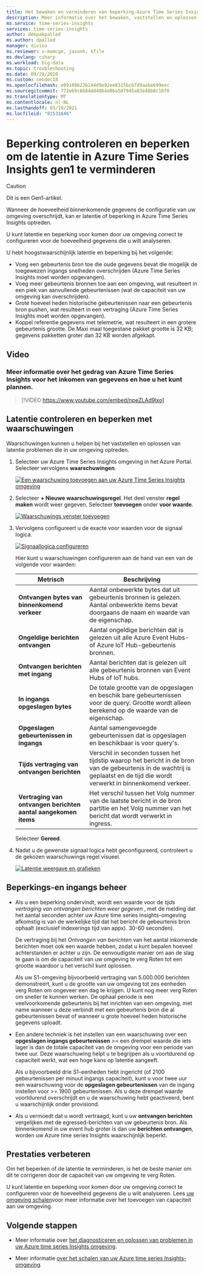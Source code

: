 ```yaml
---
title: Het bewaken en verminderen van beperking-Azure Time Series Insights | Microsoft Docs
description: Meer informatie over het bewaken, vaststellen en oplossen van prestatie problemen die latentie en beperking in Azure Time Series Insights veroorzaken.
ms.service: time-series-insights
services: time-series-insights
author: deepakpalled
ms.author: dpalled
manager: diviso
ms.reviewer: v-mamcge, jasonh, kfile
ms.devlang: csharp
ms.workload: big-data
ms.topic: troubleshooting
ms.date: 09/29/2020
ms.custom: seodec18
ms.openlocfilehash: e89189b22b144d9e92ee8315bc6fd9aabe699eec
ms.sourcegitcommit: 772eb9c6684dd4864e0ba507945a83e48b8c16f0
ms.translationtype: MT
ms.contentlocale: nl-NL
ms.lasthandoff: 03/19/2021
ms.locfileid: "91531646"
---
```

# <a name="monitor-and-mitigate-throttling-to-reduce-latency-in-azure-time-series-insights-gen1"></a>Beperking controleren en beperken om de latentie in Azure Time Series Insights gen1 te verminderen

> [!CAUTION]
> Dit is een Gen1-artikel.

Wanneer de hoeveelheid binnenkomende gegevens de configuratie van uw omgeving overschrijdt, kan er latentie of beperking in Azure Time Series Insights optreden.

U kunt latentie en beperking voor komen door uw omgeving correct te configureren voor de hoeveelheid gegevens die u wilt analyseren.

U hebt hoogstwaarschijnlijk latentie en beperking bij het volgende:

- Voeg een gebeurtenis bron toe die oude gegevens bevat die mogelijk de toegewezen ingangs snelheden overschrijden (Azure Time Series Insights moet worden opgevangen).
- Voeg meer gebeurtenis bronnen toe aan een omgeving, wat resulteert in een piek van aanvullende gebeurtenissen (wat de capaciteit van uw omgeving kan overschrijden).
- Grote hoeveel heden historische gebeurtenissen naar een gebeurtenis bron pushen, wat resulteert in een vertraging (Azure Time Series Insights moet worden opgevangen).
- Koppel referentie gegevens met telemetrie, wat resulteert in een grotere gebeurtenis grootte. De Maxi maal toegestane pakket grootte is 32 KB; gegevens pakketten groter dan 32 KB worden afgekapt.

## <a name="video"></a>Video

### <a name="learn-about-azure-time-series-insights-data-ingress-behavior-and-how-to-plan-for-itbr"></a>Meer informatie over het gedrag van Azure Time Series Insights voor het inkomen van gegevens en hoe u het kunt plannen.</br>

> [!VIDEO https://www.youtube.com/embed/npeZLAd9lxo]

## <a name="monitor-latency-and-throttling-with-alerts"></a>Latentie controleren en beperken met waarschuwingen

Waarschuwingen kunnen u helpen bij het vaststellen en oplossen van latentie problemen die in uw omgeving optreden.

1. Selecteer uw Azure Time Series Insights omgeving in het Azure Portal. Selecteer vervolgens **waarschuwingen**.

   [![Een waarschuwing toevoegen aan uw Azure Time Series Insights omgeving](media/environment-mitigate-latency/mitigate-latency-add-alert.png)](media/environment-mitigate-latency/mitigate-latency-add-alert.png#lightbox)

1. Selecteer **+ Nieuwe waarschuwingsregel**. Het deel venster **regel maken** wordt weer gegeven. Selecteer **toevoegen** onder **voor waarde**.

   [![Waarschuwings venster toevoegen](media/environment-mitigate-latency/mitigate-latency-add-pane.png)](media/environment-mitigate-latency/mitigate-latency-add-pane.png#lightbox)

1. Vervolgens configureert u de exacte voor waarden voor de signaal logica.

   [![Signaallogica configureren](media/environment-mitigate-latency/configure-alert-rule.png)](media/environment-mitigate-latency/configure-alert-rule.png#lightbox)

   Hier kunt u waarschuwingen configureren aan de hand van een van de volgende voor waarden:

   |Metrisch  |Beschrijving  |
   |---------|---------|
   |**Ontvangen bytes van binnenkomend verkeer**     | Aantal onbewerkte bytes dat uit gebeurtenis bronnen is gelezen. Aantal onbewerkte items bevat doorgaans de naam en waarde van de eigenschap.  |  
   |**Ongeldige berichten ontvangen**     | Aantal ongeldige berichten dat is gelezen uit alle Azure Event Hubs-of Azure IoT Hub-gebeurtenis bronnen.      |
   |**Ontvangen berichten met ingang**   | Aantal berichten dat is gelezen uit alle gebeurtenis bronnen van Event Hubs of IoT hubs.        |
   |**In ingangs opgeslagen bytes**     | De totale grootte van de opgeslagen en beschik bare gebeurtenissen voor de query. Grootte wordt alleen berekend op de waarde van de eigenschap.        |
   |**Opgeslagen gebeurtenissen in ingangs**     |   Aantal samengevoegde gebeurtenissen dat is opgeslagen en beschikbaar is voor query's.      |
   |**Tijds vertraging van ontvangen berichten**    |  Verschil in seconden tussen het tijdstip waarop het bericht in de bron van de gebeurtenis in de wachtrij is geplaatst en de tijd die wordt verwerkt in binnenkomend verkeer.      |
   |**Vertraging van ontvangen berichten aantal aangekomen items**    |  Het verschil tussen het Volg nummer van de laatste bericht in de bron partitie en het Volg nummer van het bericht dat wordt verwerkt in ingress.      |

   Selecteer **Gereed**.

1. Nadat u de gewenste signaal logica hebt geconfigureerd, controleert u de gekozen waarschuwings regel visueel.

   [![Latentie weergave en grafieken](media/environment-mitigate-latency/mitigate-latency-view-and-charting.png)](media/environment-mitigate-latency/mitigate-latency-view-and-charting.png#lightbox)

## <a name="throttling-and-ingress-management"></a>Beperkings-en ingangs beheer

- Als u een beperking ondervindt, wordt een waarde voor de *tijds vertraging van ontvangen berichten weer gegeven* , met de melding dat het aantal seconden achter uw Azure time series Insights-omgeving afkomstig is van de werkelijke tijd dat het bericht de gebeurtenis bron ophaalt (exclusief indexerings tijd van appx). 30-60 seconden).  

  De vertraging bij het *Ontvangen van berichten* van het aantal inkomende berichten moet ook een waarde hebben, zodat u kunt bepalen hoeveel achterstanden er achter u zijn.  De eenvoudigste manier om aan de slag te gaan is om de capaciteit van uw omgeving te verg Roten tot een grootte waardoor u het verschil kunt oplossen.  

  Als uw S1-omgeving bijvoorbeeld vertraging van 5.000.000 berichten demonstreert, kunt u de grootte van uw omgeving tot zes eenheden verg Roten om ongeveer een dag te krijgen.  U kunt nog meer verg Roten om sneller te kunnen werken. De ophaal periode is een veelvoorkomende gebeurtenis bij het inrichten van een omgeving, met name wanneer u deze verbindt met een gebeurtenis bron die al gebeurtenissen bevat of wanneer u grote hoeveel heden historische gegevens uploadt.

- Een andere techniek is het instellen van een waarschuwing over een **opgeslagen ingangs gebeurtenissen** >= een drempel waarde die iets lager is dan de totale capaciteit van de omgeving voor een periode van twee uur.  Deze waarschuwing helpt u te begrijpen als u voortdurend op capaciteit werkt, wat een hoge kans op latentie aangeeft.

  Als u bijvoorbeeld drie S1-eenheden hebt ingericht (of 2100 gebeurtenissen per minuut ingangs capaciteit), kunt u voor twee uur een waarschuwing voor de **opgeslagen gebeurtenissen** van de ingang instellen voor >= 1900 gebeurtenissen. Als u deze drempel waarde voortdurend overschrijdt en u de waarschuwing hebt geactiveerd, bent u waarschijnlijk onder provisiond.  

- Als u vermoedt dat u wordt vertraagd, kunt u uw **ontvangen berichten** vergelijken met de egressed-berichten van uw gebeurtenis bron.  Als binnenkomend in uw event hub groter is dan uw **berichten ontvangen**, worden uw Azure time series Insights waarschijnlijk beperkt.

## <a name="improving-performance"></a>Prestaties verbeteren

Om het beperken of de latentie te verminderen, is het de beste manier om dit te corrigeren door de capaciteit van uw omgeving te verg Roten.

U kunt latentie en beperking voor komen door uw omgeving correct te configureren voor de hoeveelheid gegevens die u wilt analyseren. Lees [uw omgeving schalen](time-series-insights-how-to-scale-your-environment.md)voor meer informatie over het toevoegen van capaciteit aan uw omgeving.

## <a name="next-steps"></a>Volgende stappen

- Meer informatie over [het diagnosticeren en oplossen van problemen in uw Azure time series Insights omgeving](time-series-insights-diagnose-and-solve-problems.md).

- Meer informatie [over het schalen van uw Azure time series Insights-omgeving](time-series-insights-how-to-scale-your-environment.md).
